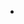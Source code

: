 -   <!--yml

-   category: 未分类

-   date: 2024-05-18 18:34:58

-   -->

# -   VIX 和更多：CBOE 股票看跌/看涨比率看涨

> 来源：[`vixandmore.blogspot.com/2008/06/cboe-equity-put-to-call-ratio-looking.html#0001-01-01`](http://vixandmore.blogspot.com/2008/06/cboe-equity-put-to-call-ratio-looking.html#0001-01-01)

-   基于我喜欢使用的一种方法来应用[CBOE 股票看跌/看涨比率](http://vixandmore.blogspot.com/search/label/CPCE)，这个比率刚刚在 4 月底以来首次转为看涨。和任何指标一样，看跌/看涨比率并非完全可靠，但观察历史背景，近期看跌活动的激增可能足以构成足够多的担忧之墙，从而在当前水平为另一轮看涨提供基础。

-   考虑到我所跟踪的其他大多数指标持中性观点，这将很有趣，看看事情如何发展。
